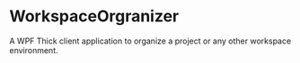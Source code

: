 # WorkspaceOrgranizer
A WPF Thick client application to organize a project or any other workspace environment.
